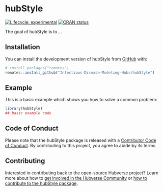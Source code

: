 
<!-- README.md is generated from README.Rmd. Please edit that file -->

# hubStyle

<!-- badges: start -->

[![Lifecycle:
experimental](https://img.shields.io/badge/lifecycle-experimental-orange.svg)](https://lifecycle.r-lib.org/articles/stages.html#experimental)
[![CRAN
status](https://www.r-pkg.org/badges/version/hubStyle)](https://CRAN.R-project.org/package=hubStyle)
<!-- badges: end -->

The goal of hubStyle is to …

## Installation

You can install the development version of hubStyle from
[GitHub](https://github.com/) with:

``` r
# install.packages("remotes")
remotes::install_github("Infectious-Disease-Modeling-Hubs/hubStyle")
```

## Example

This is a basic example which shows you how to solve a common problem:

``` r
library(hubStyle)
## basic example code
```

## Code of Conduct

Please note that the hubStyle package is released with a [Contributor
Code of Conduct](.github/CODE_OF_CONDUCT.md). By contributing to this
project, you agree to abide by its terms.

## Contributing

Interested in contributing back to the open-source Hubverse project?
Learn more about how to [get involved in the Hubverse
Community](https://hubdocs.readthedocs.io/en/latest/overview/contribute.html)
or [how to contribute to the hubStyle package](.github/CONTRIBUTING.md).
